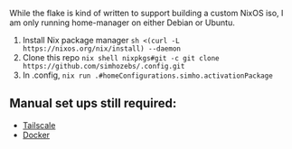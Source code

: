 While the flake is kind of written to support building a custom NixOS iso, I am only running home-manager on either Debian or Ubuntu.

1. Install Nix package manager `sh <(curl -L https://nixos.org/nix/install) --daemon`
2. Clone this repo `nix shell nixpkgs#git -c git clone https://github.com/simhozebs/.config.git`
3. In .config, `nix run .#homeConfigurations.simho.activationPackage`

## Manual set ups still required:
- [Tailscale](https://tailscale.com/kb/1031/install-linux)
- [Docker](https://docs.docker.com/engine/install/)
